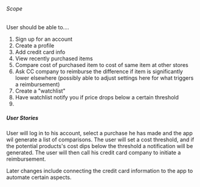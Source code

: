 ###### Scope

User should be able to....

1. Sign up for an account
2. Create a profile
3. Add credit card info 
4. View recently purchased items
4. Compare cost of purchased item to cost of same item at other stores
4. Ask CC company to reimburse the difference if item is significantly lower elsewhere (possibly able to adjust settings here for what triggers a reimbursement)
7. Create a "watchlist"
8. Have watchlist notify you if price drops below a certain threshold
9. 


##### User Stories
User will log in to his account, select a purchase he has made and the app wil generate a list of comparisons.
The user will set a cost threshold, and if the potential products's cost dips below the threshold a notification will be generated.
The user will then call his credit card company to initiate a reimbursement.

Later changes include connecting the credit card information to the app to automate  certain aspects.

